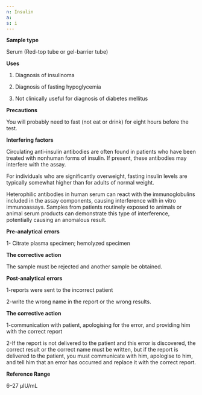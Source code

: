 ```yaml
---
n: Insulin
a: 
s: i
---
```



__Sample type__

Serum (Red-top tube or gel-barrier tube)

__Uses__

1.	Diagnosis of insulinoma 

2.	Diagnosis of fasting hypoglycemia

3.	Not clinically useful for diagnosis of diabetes mellitus

__Precautions__

You will probably need to fast (not eat or drink) for eight hours before the test.

__Interfering factors__

Circulating anti-insulin antibodies are often found in patients who have been treated with nonhuman forms of insulin. If present, these antibodies may interfere with the assay.

For individuals who are significantly overweight, fasting insulin levels are typically somewhat higher than for adults of normal weight. 

Heterophilic antibodies in human serum can react with the immunoglobulins included in the assay components, causing interference with in vitro immunoassays. Samples from patients routinely exposed to animals or animal serum products can demonstrate this type of interference, potentially causing an anomalous result.

__Pre-analytical errors__

1- Citrate plasma specimen; hemolyzed specimen

__The corrective action__

The sample must be rejected and another sample be obtained.

__Post-analytical errors__ 

1-reports were sent to the incorrect patient

2-write the wrong name in the report or the wrong results.

__The corrective action__

1-communication with patient, apologising for the error, and providing him with the correct report

2-If the report is not delivered to the patient and this error is discovered, the correct result or the correct name must be written, but if the report is delivered to the patient, you must communicate with him, apologise to him, and tell him that an error has occurred and replace it with the correct report.

__Reference Range__

 6–27 μIU/mL